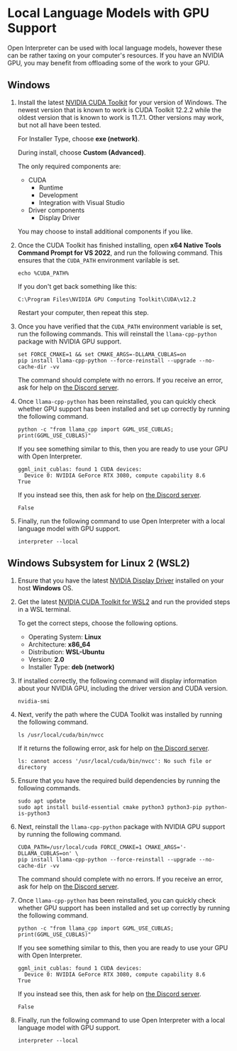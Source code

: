 # Local Language Models with GPU Support

Open Interpreter can be used with local language models, however these can be
rather taxing on your computer's resources. If you have an NVIDIA GPU, you may
benefit from offloading some of the work to your GPU.

## Windows

1.  Install the latest [NVIDIA CUDA
    Toolkit](https://developer.nvidia.com/cuda-downloads) for your version of
    Windows. The newest version that is known to work is CUDA Toolkit 12.2.2
    while the oldest version that is known to work is 11.7.1. Other versions may
    work, but not all have been tested.

    For Installer Type, choose **exe (network)**.

    During install, choose **Custom (Advanced)**.

    The only required components are:

    - CUDA
      - Runtime
      - Development
      - Integration with Visual Studio
    - Driver components
      - Display Driver

    You may choose to install additional components if you like.

2.  Once the CUDA Toolkit has finished installing, open **x64 Native Tools Command
    Prompt for VS 2022**, and run the following command. This ensures that the
    `CUDA_PATH` environment varilable is set.

    ```
    echo %CUDA_PATH%
    ```

    If you don't get back something like this:

    ```
    C:\Program Files\NVIDIA GPU Computing Toolkit\CUDA\v12.2
    ```

    Restart your computer, then repeat this step.

4.  Once you have verified that the `CUDA_PATH` environment variable is set, run
    the following commands. This will reinstall the `llama-cpp-python` package
    with NVIDIA GPU support.

    ```
    set FORCE_CMAKE=1 && set CMAKE_ARGS=-DLLAMA_CUBLAS=on
    pip install llama-cpp-python --force-reinstall --upgrade --no-cache-dir -vv
    ```

    The command should complete with no errors. If you receive an error, ask for
    help on [the Discord server](https://discord.gg/6p3fD6rBVm).

6.  Once `llama-cpp-python` has been reinstalled, you can quickly check whether
    GPU support has been installed and set up correctly by running the following
    command.

    ```
    python -c "from llama_cpp import GGML_USE_CUBLAS; print(GGML_USE_CUBLAS)"
    ```

    If you see something similar to this, then you are ready to use your GPU
    with Open Interpreter.

    ```
    ggml_init_cublas: found 1 CUDA devices:
      Device 0: NVIDIA GeForce RTX 3080, compute capability 8.6
    True
    ```

    If you instead see this, then ask for help on [the Discord server](https://discord.gg/6p3fD6rBVm).

    ```
    False
    ```

7.  Finally, run the following command to use Open Interpreter with a local
    language model with GPU support.

    ```
    interpreter --local
    ```

## Windows Subsystem for Linux 2 (WSL2)

1.  Ensure that you have the latest [NVIDIA Display
    Driver](https://www.nvidia.com/download/index.aspx) installed on your host
    **Windows** OS.
2.  Get the latest [NVIDIA CUDA Toolkit for
    WSL2](https://developer.nvidia.com/cuda-downloads) and run the provided
    steps in a WSL terminal.

    To get the correct steps, choose the following options.

    - Operating System: **Linux**
    - Architecture: **x86_64**
    - Distribution: **WSL-Ubuntu**
    - Version: **2.0**
    - Installer Type: **deb (network)**

3.  If installed correctly, the following command will display information about
    your NVIDIA GPU, including the driver version and CUDA version.

    ```
    nvidia-smi
    ```

4.  Next, verify the path where the CUDA Toolkit was installed by running the
    following command.

    ```
    ls /usr/local/cuda/bin/nvcc
    ```

    If it returns the following error, ask for help on [the Discord server](https://discord.gg/6p3fD6rBVm).

    ```
    ls: cannot access '/usr/local/cuda/bin/nvcc': No such file or directory
    ```

5.  Ensure that you have the required build dependencies by running the
    following commands.

    ```
    sudo apt update
    sudo apt install build-essential cmake python3 python3-pip python-is-python3
    ```

6.  Next, reinstall the `llama-cpp-python` package with NVIDIA GPU support by
    running the following command.

    ```
    CUDA_PATH=/usr/local/cuda FORCE_CMAKE=1 CMAKE_ARGS='-DLLAMA_CUBLAS=on' \
    pip install llama-cpp-python --force-reinstall --upgrade --no-cache-dir -vv
    ```

    The command should complete with no errors. If you receive an error, ask for
    help on [the Discord server](https://discord.gg/6p3fD6rBVm).

7.  Once `llama-cpp-python` has been reinstalled, you can quickly check whether
    GPU support has been installed and set up correctly by running the following
    command.

    ```
    python -c "from llama_cpp import GGML_USE_CUBLAS; print(GGML_USE_CUBLAS)"
    ```

    If you see something similar to this, then you are ready to use your GPU
    with Open Interpreter.

    ```
    ggml_init_cublas: found 1 CUDA devices:
      Device 0: NVIDIA GeForce RTX 3080, compute capability 8.6
    True
    ```

    If you instead see this, then ask for help on [the Discord server](https://discord.gg/6p3fD6rBVm).

    ```
    False
    ```

8.  Finally, run the following command to use Open Interpreter with a local
    language model with GPU support.

    ```
    interpreter --local
    ```
